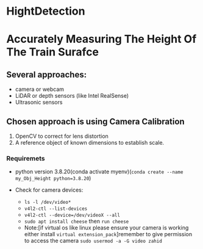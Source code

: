 # HightDetection


# Accurately Measuring The Height Of The Train Surafce

## Several approaches:
- camera or webcam
- LiDAR or depth sensors (like Intel RealSense)
- Ultrasonic sensors
## Chosen approach is using Camera Calibration
1.	OpenCV to correct for lens distortion
2.	A reference object of known dimensions to establish scale.

### Requiremets
- python version 3.8.20(conda activate myenv)(`conda create --name my_Obj_Height python=3.8.20`)

- Check for camera devices:
    - ` ls -l /dev/video* `
    -    ```v4l2-ctl --list-devices```
    - ```v4l2-ctl --device=/dev/videoX --all```
    - `sudo apt install cheese` then `run cheese`
    - Note:[if virtual os like linux please ensure your camera is working either install `virtual extension_pack`]remember to give permission to access the camera `sudo usermod -a -G video zahid`
